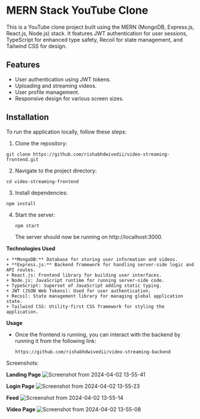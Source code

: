 # **MERN Stack YouTube Clone**

This is a YouTube clone project built using the MERN (MongoDB, Express.js, React.js, Node.js) stack. It features JWT authentication for user sessions, TypeScript for enhanced type safety, Recoil for state management, and Tailwind CSS for design.

## **Features**

- User authentication using JWT tokens.
- Uploading and streaming videos.
- User profile management.
- Responsive design for various screen sizes.

## **Installation**

To run the application locally, follow these steps:

1. Clone the repository:

 ```git clone https://github.com/rishabhdwivedii/video-streaming-frontend.git```

2. Navigate to the project directory:

```cd video-streaming-frontend```


3. Install dependencies:

```npm install```

4. Start the server:

    ```npm start```

    The server should now be running on http://localhost:3000.

**Technologies Used**

    + **MongoDB:** Database for storing user information and videos.
    + **Express.js:** Backend framework for handling server-side logic and API routes.
    + React.js: Frontend library for building user interfaces.
    + Node.js: JavaScript runtime for running server-side code.
    + TypeScript: Superset of JavaScript adding static typing.
    + JWT (JSON Web Tokens): Used for user authentication.
    + Recoil: State management library for managing global application state.
    + Tailwind CSS: Utility-first CSS framework for styling the application.

**Usage**

  + Once the frontend is running, you can interact with the backend by running it from the following link:

    ```https://github.com/rishabhdwivedii/video-streaming-backend```

Screenshots:

**Landing Page**
![Screenshot from 2024-04-02 13-55-41](https://github.com/rishabhdwivedii/video-streaming-frontend/assets/114381791/de5e4c3f-6e5f-407b-a199-eff5de871eea)

**Login Page**
![Screenshot from 2024-04-02 13-55-23](https://github.com/rishabhdwivedii/video-streaming-frontend/assets/114381791/9c3ab1fd-f5d3-4638-8e7a-7a503fb16f63)

**Feed**
![Screenshot from 2024-04-02 13-55-14](https://github.com/rishabhdwivedii/video-streaming-frontend/assets/114381791/45e03cc6-aa61-4228-8bfe-ebb2e51d7da8)

**Video Page**
![Screenshot from 2024-04-02 13-55-08](https://github.com/rishabhdwivedii/video-streaming-frontend/assets/114381791/81e1e6af-2ae3-41cc-86e3-09255d11f4dc)

